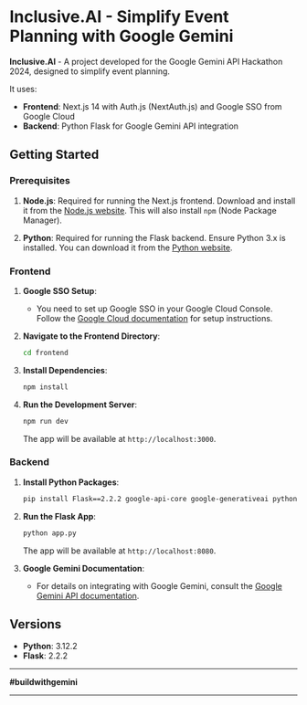 # Inclusive.AI - Simplify Event Planning with Google Gemini

**Inclusive.AI** - A project developed for the Google Gemini API Hackathon 2024, designed to simplify event planning. 

It uses:

- **Frontend**: Next.js 14 with Auth.js (NextAuth.js) and Google SSO from Google Cloud
- **Backend**: Python Flask for Google Gemini API integration

## Getting Started

### Prerequisites

1. **Node.js**: Required for running the Next.js frontend. Download and install it from the [Node.js website](https://nodejs.org/). This will also install `npm` (Node Package Manager).

2. **Python**: Required for running the Flask backend. Ensure Python 3.x is installed. You can download it from the [Python website](https://www.python.org/).

### Frontend

1. **Google SSO Setup**:
   - You need to set up Google SSO in your Google Cloud Console. Follow the [Google Cloud documentation](https://cloud.google.com/identity-platform/docs/web/sign-in) for setup instructions.

2. **Navigate to the Frontend Directory**:
   ```bash
   cd frontend
   ```

3. **Install Dependencies**:
   ```bash
   npm install
   ```

4. **Run the Development Server**:
   ```bash
   npm run dev
   ```
   The app will be available at `http://localhost:3000`.

### Backend

1. **Install Python Packages**:
   ```bash
   pip install Flask==2.2.2 google-api-core google-generativeai python-dotenv flask-cors
   ```

2. **Run the Flask App**:
   ```bash
   python app.py
   ```
   The app will be available at `http://localhost:8080`.
   
3. **Google Gemini Documentation**:
   - For details on integrating with Google Gemini, consult the [Google Gemini API documentation](https://developers.google.com/gemini).


## Versions

- **Python**: 3.12.2
- **Flask**: 2.2.2

---

**#buildwithgemini**

---
